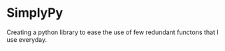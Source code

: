 # SimplyPy

Creating a python library to ease the use of few redundant functons that I use everyday. 


<update>
